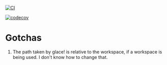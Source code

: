 [![CI](https://github.com/mistodon/glace/actions/workflows/rust.yml/badge.svg)](https://github.com/mistodon/glace/actions/workflows/rust.yml)
<!--
[![Docs.rs](https://docs.rs/glace/badge.svg)](https://docs.rs/glace/0.1.0/glace/)
[![Crates.io](https://img.shields.io/crates/v/glace.svg)](https://crates.io/crates/glace)
-->
[![codecov](https://codecov.io/gh/mistodon/glace/branch/main/graph/badge.svg?token=5UN70N9TBQ)](https://codecov.io/gh/mistodon/glace)

# Gotchas

1.  The path taken by glace! is relative to the workspace, if a workspace is being used. I don't know how to change that.
